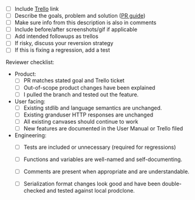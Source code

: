 - [ ] Include [Trello](https://trello.com/b/B25On0K9/feb-2019)  link
- [ ] Describe the goals, problem and solution ([PR guide](https://docs.google.com/document/d/1IeQdEh7ROhNV6Z2mJdu35E6r8XtFOkOhyhIeAvm8amE/edit))
- [ ] Make sure info from this description is also in comments
- [ ] Include before/after screenshots/gif if applicable
- [ ] Add intended followups as trellos
- [ ] If risky, discuss your reversion strategy
- [ ] If this is fixing a regression, add a test

Reviewer checklist:
- Product:
  - [ ] PR matches stated goal and Trello ticket
  - [ ] Out-of-scope product changes have been explained
  - [ ] I pulled the branch and tested out the feature.
- User facing:
  - [ ] Existing stdlib and language semantics are unchanged.
  - [ ] Existing granduser HTTP responses are unchanged
  - [ ] All existing canvases should continue to work
  - [ ] New features are documented in the User Manual or Trello filed
- Engineering:
  - [ ] Tests are included or unnecessary (required for regressions)
  - [ ] Functions and variables are well-named and self-documenting.
  - [ ] Comments are present when appropriate and are understandable.
  - [ ] Serialization format changes look good and have been double-checked and tested against local prodclone.

